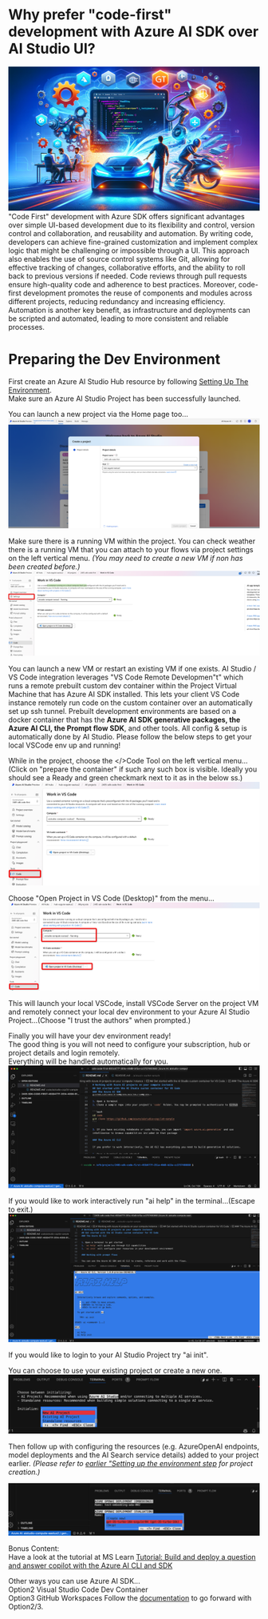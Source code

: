 # Why prefer "code-first" development with Azure AI SDK over AI Studio UI?
![Alt text](../../../media/p01.webp)
"Code First" development with Azure SDK offers significant advantages over simple UI-based development due to its flexibility and control, version control and collaboration, and reusability and automation. By writing code, developers can achieve fine-grained customization and implement complex logic that might be challenging or impossible through a UI. This approach also enables the use of source control systems like Git, allowing for effective tracking of changes, collaborative efforts, and the ability to roll back to previous versions if needed. Code reviews through pull requests ensure high-quality code and adherence to best practices. Moreover, code-first development promotes the reuse of components and modules across different projects, reducing redundancy and increasing efficiency. Automation is another key benefit, as infrastructure and deployments can be scripted and automated, leading to more consistent and reliable processes.

# Preparing the Dev Environment

First create an Azure AI Studio Hub resource by following [Setting Up The Environment](../../Lab1%20-%20WikiPediaChatApp/1.1SettingUptheEnv.md). \
Make sure an Azure AI Studio Project has been successfully launched.

You can launch a new project via the Home page too...
![Alt text](../../../media/1420.png)

Make sure there is a running VM within the project. You can check weather there is a running VM that you can attach to your flows via project settings on the left vertical menu. *(You may need to create a new VM if non has been created before.)*
![Alt text](../../../media/1450.png)

You can launch a new VM or restart an existing VM if one exists. AI Studio / VS Code integration leverages "VS Code Remote Developmen"t" which runs a remote prebuilt custom dev container within the Project Virtual Machine that has Azure AI SDK installed. This lets your client VS Code instance remotely run code on the custom container over an automatically set up ssh tunnel. Prebuilt development environments are based on a docker container that has the **Azure AI SDK generative packages, the Azure AI CLI, the Prompt flow SDK**, and other tools.  All config & setup is automatically done by AI Studio. Please follow the below steps to get your local VSCode env up and running!

While in the project, choose the </>Code Tool on the left vertical menu...(Click on "prepare the container" if such any such box is visible. Ideally you should see a Ready and green checkmark next to it as in the below ss.)
![Alt text](../../../media/1451.png)

Choose "Open Project in VS Code (Desktop)" from the menu...
![Alt text](../../../media/1452.png)

This will launch your local VSCode, install VSCode Server on the project VM and remotely connect your local dev environment to your Azure AI Studio Project...(Choose "I trust the authors" when prompted.)

Finally you will have your dev environment ready! \
The good thing is you will not need to configure your subscription, hub or project details and login remotely. \
Everything will be handled automatically for you.
![Alt text](../../../media/1453.png)

If you would like to work interactively run "ai help" in the terminal...(Escape to exit.)
![Alt text](../../../media/1454.png)

If you would like to login to your AI Studio Project try "ai init".

You can choose to use your existing project or create a new one.
![Alt text](../../../media/1458.png)


Then follow up with configuring the resources (e.g. AzureOpenAI endpoints, model deployments and the AI Search service details) added to your project earlier.
*(Please refer to [earlier "Setting up the environment step](../../Lab1%20-%20WikiPediaChatApp/1.1SettingUptheEnv.md) for project creation.)*

![Alt text](../../../media/1457.png)




Bonus Content: \
Have a look at the tutorial at MS Learn [Tutorial: Build and deploy a question and answer copilot with the Azure AI CLI and SDK](https://learn.microsoft.com/en-us/azure/ai-studio/tutorials/deploy-copilot-sdk)

Other ways you can use Azure AI SDK...\
Option2 Visual Studio Code Dev Container \
Option3 GitHub Workspaces 
Follow the [documentation](https://learn.microsoft.com/en-us/azure/ai-studio/how-to/sdk-install?tabs=linux) to go forward with Option2/3.